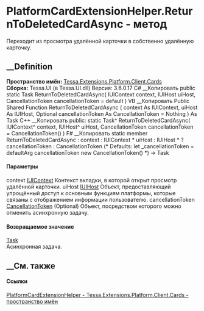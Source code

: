 # PlatformCardExtensionHelper.ReturnToDeletedCardAsync - метод
Переходит из просмотра удалённой карточки в собственно удалённую карточку.
## __Definition
 **Пространство имён:**
[Tessa.Extensions.Platform.Client.Cards](N_Tessa_Extensions_Platform_Client_Cards.htm)  
 **Сборка:** Tessa.UI (в Tessa.UI.dll) Версия: 3.6.0.17
C# __Копировать
     public static Task ReturnToDeletedCardAsync(
    	IUIContext context,
    	IUIHost uiHost,
    	CancellationToken cancellationToken = default
    )
VB __Копировать
     Public Shared Function ReturnToDeletedCardAsync ( 
    	context As IUIContext,
    	uiHost As IUIHost,
    	Optional cancellationToken As CancellationToken = Nothing
    ) As Task
C++ __Копировать
     public:
    static Task^ ReturnToDeletedCardAsync(
    	IUIContext^ context, 
    	IUIHost^ uiHost, 
    	CancellationToken cancellationToken = CancellationToken()
    )
F# __Копировать
     static member ReturnToDeletedCardAsync : 
            context : IUIContext * 
            uiHost : IUIHost * 
            ?cancellationToken : CancellationToken 
    (* Defaults:
            let _cancellationToken = defaultArg cancellationToken new CancellationToken()
    *)
    -> Task 
#### Параметры
context [IUIContext](T_Tessa_UI_IUIContext.htm)
    Контекст вкладки, в которой открыт просмотр удалённой карточки.
uiHost [IUIHost](T_Tessa_UI_IUIHost.htm)
     Объект, предоставляющий упрощённый доступ к основным функциям платформы, которые связаны с отображением информации пользователю. 
cancellationToken
[CancellationToken](https://learn.microsoft.com/dotnet/api/system.threading.cancellationtoken)
(Optional)
    Объект, посредством которого можно отменить асинхронную задачу.
#### Возвращаемое значение
[Task](https://learn.microsoft.com/dotnet/api/system.threading.tasks.task)  
Асинхронная задача.
##  __См. также
#### Ссылки
[PlatformCardExtensionHelper -
](T_Tessa_Extensions_Platform_Client_Cards_PlatformCardExtensionHelper.htm)
[Tessa.Extensions.Platform.Client.Cards - пространство
имён](N_Tessa_Extensions_Platform_Client_Cards.htm)
